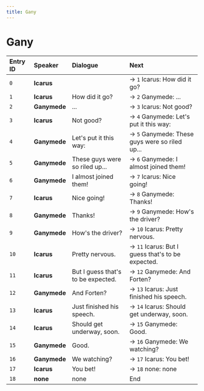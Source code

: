 ```yaml
---
title: Gany
---
```


# Gany


| Entry ID | Speaker | Dialogue | Next |
| :------- | :------ | :------- | :------------ |
| `0` | **Icarus** |  | → `1` Icarus: How did it go? |
| `1` | **Icarus** | How did it go? | → `2` Ganymede: \.\.\. |
| `2` | **Ganymede** | \.\.\. | → `3` Icarus: Not good? |
| `3` | **Icarus** | Not good? | → `4` Ganymede: Let's put it this way: |
| `4` | **Ganymede** | Let's put it this way: | → `5` Ganymede: These guys were so riled up\.\.\. |
| `5` | **Ganymede** | These guys were so riled up\.\.\. | → `6` Ganymede: I almost joined them\! |
| `6` | **Ganymede** | I almost joined them\! | → `7` Icarus: Nice going\! |
| `7` | **Icarus** | Nice going\! | → `8` Ganymede: Thanks\! |
| `8` | **Ganymede** | Thanks\! | → `9` Ganymede: How's the driver? |
| `9` | **Ganymede** | How's the driver? | → `10` Icarus: Pretty nervous\. |
| `10` | **Icarus** | Pretty nervous\. | → `11` Icarus: But I guess that's to be expected\. |
| `11` | **Icarus** | But I guess that's to be expected\. | → `12` Ganymede: And Forten? |
| `12` | **Ganymede** | And Forten? | → `13` Icarus: Just finished his speech\. |
| `13` | **Icarus** | Just finished his speech\. | → `14` Icarus: Should get underway, soon\. |
| `14` | **Icarus** | Should get underway, soon\. | → `15` Ganymede: Good\. |
| `15` | **Ganymede** | Good\. | → `16` Ganymede: We watching? |
| `16` | **Ganymede** | We watching? | → `17` Icarus: You bet\! |
| `17` | **Icarus** | You bet\! | → `18` none: none |
| `18` | **none** | none | End |
